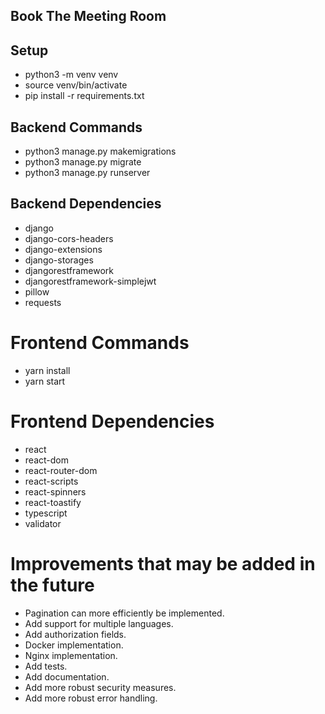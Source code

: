 ## Book The Meeting Room

## Setup

- python3 -m venv venv
- source venv/bin/activate
- pip install -r requirements.txt

## Backend Commands

- python3 manage.py makemigrations
- python3 manage.py migrate
- python3 manage.py runserver

## Backend Dependencies

- django
- django-cors-headers
- django-extensions
- django-storages
- djangorestframework
- djangorestframework-simplejwt
- pillow
- requests


# Frontend Commands
- yarn install
- yarn start

# Frontend Dependencies
- react
- react-dom
- react-router-dom
- react-scripts
- react-spinners
- react-toastify
- typescript
- validator

# Improvements that may be added in the future
- Pagination can more efficiently be implemented.
- Add support for multiple languages.
- Add authorization fields.
- Docker implementation.
- Nginx implementation.
- Add tests.
- Add documentation.
- Add more robust security measures.
- Add more robust error handling.
